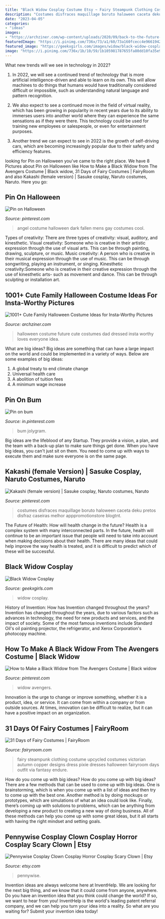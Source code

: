 ```yaml
---
title: "Black Widow Cosplay Costume Etsy ~ Fairy Steampunk Clothing Costume Upcycled Costumes Victorian Autumn Copper Designs Dress Pixie Dresses Halloween Fairyroom Days Outfit Via Fantasy Endure"
description: "Costumes disfraces maquillage boruto haloween caceta deku pretos disfraz caseiras melhor apppromotionstore blogtnt"
date: "2023-04-05"
categories:
- "ideas"
images:
- "https://archziner.com/wp-content/uploads/2020/09/back-to-the-future-inspired-family-halloween-costumes-child-dressed-as-doc-mom-and-dad-as-lorraine-marty-mcfly.jpg"
featuredImage: "https://i.pinimg.com/736x/73/a1/60/73a160fcecc4e9661942e6a5a59c632c.jpg"
featured_image: "https://geekxgirls.com/images/widow/black-widow-cosplay-02.jpg"
image: "https://i.pinimg.com/736x/1b/10/59/1b105981787655fa80dd10fa35e94b1c.jpg"
---
```



What new trends will we see in technology in 2022?
1. In 2022, we will see a continued trend of technology that is more artificial intelligence-driven and able to learn on its own. This will allow machines to do things that humans would have traditionally considered difficult or impossible, such as understanding natural language and pattern recognition.
2. We also expect to see a continued move in the field of virtual reality, which has been growing in popularity in recent years due to its ability to immerses users into another world where they can experience the same sensations as if they were there. This technology could be used for training new employees or salespeople, or even for entertainment purposes.

3. Another trend we can expect to see in 2022 is the growth of self-driving cars, which are becoming increasingly popular due to their safety and efficiency features.

	

		
looking for Pin on Halloween you've came to the right place. We have 8 Pictures about Pin on Halloween like How to Make a Black Widow from The Avengers Costume | Black widow, 31 Days of Fairy Costumes | FairyRoom and also Kakashi (female version) | Sasuke cosplay, Naruto costumes, Naruto. Here you go:
		
    
## Pin On Halloween

<img loading=lazy src="https://i.pinimg.com/736x/a5/0e/ff/a50eff986d06ce4e530c7126db0cb0b6.jpg" onerror="this.onerror=null;this.src='https://tse2.mm.bing.net/th?id=OIP.gRAijsKAwIWGcB7zbQNwJAHaKe&amp;pid=15.1';" alt="Pin on Halloween">

_Source: pinterest.com_

>angel costume halloween dark fallen mens gay costumes cool. 

	

Types of creativity: There are three types of creativity: visual, auditory, and kinesthetic.
Visual creativity: Someone who is creative in their artistic expression through the use of visual arts. This can be through painting, drawing, sculpture, or music. Music creativity: A person who is creative in their musical expression through the use of music. This can be through songwriting, playing an instrument, or singing. Kinesthetic creativity:Someone who is creative in their creative expression through the use of kinesthetic arts- such as movement and dance. This can be through sculpting or installation art.

    
## 1001+ Cute Family Halloween Costume Ideas For Insta-Worthy Pictures

<img loading=lazy src="https://archziner.com/wp-content/uploads/2020/09/back-to-the-future-inspired-family-halloween-costumes-child-dressed-as-doc-mom-and-dad-as-lorraine-marty-mcfly.jpg" onerror="this.onerror=null;this.src='https://tse1.mm.bing.net/th?id=OIP.tOk6ZN1smMkL3ZM_0b7QJwHaLI&amp;pid=15.1';" alt="1001+ Cute Family Halloween Costume Ideas for Insta-Worthy Pictures">

_Source: archziner.com_

>halloween costume future cute costumes dad dressed insta worthy loves everyone idea. 

	

What are big ideas?
Big ideas are something that can have a large impact on the world and could be implemented in a variety of ways. Below are some examples of big ideas: 
1. A global treaty to end climate change 
2. Universal health care 
3. A abolition of tuition fees 
4. A minimum wage increase 

    
## Pin On Bum

<img loading=lazy src="https://i.pinimg.com/736x/73/a1/60/73a160fcecc4e9661942e6a5a59c632c.jpg" onerror="this.onerror=null;this.src='https://tse4.mm.bing.net/th?id=OIP.szlLaO6mdHYWRjOHGoHkrQHaK5&amp;pid=15.1';" alt="Pin on bum">

_Source: in.pinterest.com_

>bum jolygram. 

	

Big ideas are the lifeblood of any Startup. They provide a vision, a plan, and the team with a back-up plan to make sure things get done. When you have big ideas, you can't just sit on them. You need to come up with ways to execute them and make sure everyone is on the same page.

    
## Kakashi (female Version) | Sasuke Cosplay, Naruto Costumes, Naruto

<img loading=lazy src="https://i.pinimg.com/736x/fb/a2/a4/fba2a40f93f6bfc6267d641d2f8b810b.jpg" onerror="this.onerror=null;this.src='https://tse4.mm.bing.net/th?id=OIP.OCQj8jw9PQ3IjHAVRwfE8QHaIT&amp;pid=15.1';" alt="Kakashi (female version) | Sasuke cosplay, Naruto costumes, Naruto">

_Source: pinterest.com_

>costumes disfraces maquillage boruto haloween caceta deku pretos disfraz caseiras melhor apppromotionstore blogtnt. 

	

The Future of Health: How will health change in the future?
Health is a complex system with many interconnected parts. In the future, health will continue to be an important issue that people will need to take into account when making decisions about their health. There are many ideas that could help improve the way health is treated, and it is difficult to predict which of these will be successful.

    
## Black Widow Cosplay

<img loading=lazy src="https://geekxgirls.com/images/widow/black-widow-cosplay-02.jpg" onerror="this.onerror=null;this.src='https://tse4.mm.bing.net/th?id=OIP.-L62ppwznSGgtYSukRN97gHaLH&amp;pid=15.1';" alt="Black Widow Cosplay">

_Source: geekxgirls.com_

>widow cosplay. 

	

History of Invention: How has Invention changed throughout the years?
Invention has changed throughout the years, due to various factors such as advances in technology, the need for new products and services, and the impact of society. Some of the most famous inventions include Standard Oil's oil painting projector, the refrigerator, and Xerox Corporation's photocopy machine.

    
## How To Make A Black Widow From The Avengers Costume | Black Widow

<img loading=lazy src="https://i.pinimg.com/736x/1b/10/59/1b105981787655fa80dd10fa35e94b1c.jpg" onerror="this.onerror=null;this.src='https://tse3.mm.bing.net/th?id=OIP.3T9KP_whllySvyPX4jSj5gHaLH&amp;pid=15.1';" alt="How to Make a Black Widow from The Avengers Costume | Black widow">

_Source: pinterest.com_

>widow avengers. 

	

Innovation is the urge to change or improve something, whether it is a product, idea, or service. It can come from within a company or from outside sources. At times, innovation can be difficult to realize, but it can have a positive impact on an organization.

    
## 31 Days Of Fairy Costumes | FairyRoom

<img loading=lazy src="http://fairyroom.com/WP/wp-content/uploads/2012/10/il_fullxfull.376043815_6y41.jpeg" onerror="this.onerror=null;this.src='https://tse4.mm.bing.net/th?id=OIP.uhkWT1fQNmgTU6q2a-dM6QHaJ4&amp;pid=15.1';" alt="31 Days of Fairy Costumes | FairyRoom">

_Source: fairyroom.com_

>fairy steampunk clothing costume upcycled costumes victorian autumn copper designs dress pixie dresses halloween fairyroom days outfit via fantasy endure. 

	

How do you come up with big ideas?
How do you come up with big ideas? There are a few methods that can be used to come up with big ideas. One is brainstorming, which is when you come up with a list of ideas and then try to come up with the best one. Another method is by doing mockups or prototypes, which are simulations of what an idea could look like. Finally, there’s coming up with solutions to problems, which can be anything from developing a new product to creating a new way of doing business. All of these methods can help you come up with some great ideas, but it all starts with having the right mindset and setting goals.

    
## Pennywise Cosplay Clown Cosplay Horror Cosplay Scary Clown | Etsy

<img loading=lazy src="https://i.etsystatic.com/12047134/r/il/e84c7b/1960797262/il_794xN.1960797262_ovba.jpg" onerror="this.onerror=null;this.src='https://tse3.mm.bing.net/th?id=OIP.MbaulkX6KHbsfXGYsOgwIwHaLI&amp;pid=15.1';" alt="Pennywise Cosplay Clown Cosplay Horror Cosplay Scary Clown | Etsy">

_Source: etsy.com_

>pennywise. 

	

Invention ideas are always welcome here at InventHelp. We are looking for the next big thing, and we know that it could come from anyone, anywhere. Do you have an invention idea that you think could change the world? If so, we want to hear from you! InventHelp is the world's leading patent referral company, and we can help you turn your idea into a reality. So what are you waiting for? Submit your invention idea today!

